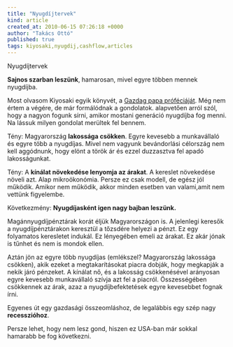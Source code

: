 ```yaml
---
title: "Nyugdíjtervek"
kind: article
created_at: 2010-06-15 07:26:18 +0000
author: "Takács Ottó"
published: true
tags: kiyosaki,nyugdij,cashflow,articles
---
```

Nyugdíjtervek

__Sajnos szarban leszünk__, hamarosan, mivel egyre többen mennek nyugdíjba.

<!--break-->

Most olvasom Kiyosaki egyik könyvét, a [Gazdag papa próféciáját](http://moly.hu/konyvek/r-t-kiyosaki-sharon-l-lechter-gazdag-papa-profeciaja). Még nem értem a végére, de már formálódnak a gondolatok. alapvetően arról szól, hogy a nagyon fogunk sírni, amikor mostani generáció nyugdíjba fog menni. Na lássuk milyen gondolat merültek fel bennem.

Tény: Magyarország __lakossága csökken__. Egyre kevesebb a munkavállaló és egyre több a nyugdíjas. Mivel nem vagyunk bevándorlási célország nem kell aggódnunk, hogy elönt a török ár és ezzel duzzasztva fel apadó lakosságunkat.

Tény: A __kínálat növekedése lenyomja az árakat__. A kereslet növekedése növeli azt. Alap mikroökonómia. Persze ez csak modell, de egész jól működik. Amikor nem működik, akkor minden esetben van valami,amit nem vettünk figyelembe.

Következmény: __Nyugdíjasként igen nagy bajban leszünk.__

Magánnyugdíjpénztárak korát éljük Magyarországon is. A jelenlegi keresők a nyugdíjpénztárakon keresztül a tőzsdére helyezi a pénzt. Ez egy folyamatos keresletet indukál. Ez lényegében emeli az árakat. Ez akár jónak is tűnhet és nem is mondok ellen.

Aztán jön az egyre több nyugdíjas (emlékszel? Magyarország lakossága csökken), akik ezeket a megtakarításokat piacra dobják, hogy megkapják a nekik járó pénzeket. A kínálat nő, és a lakosság csökkenésével arányosan egyre kevesebb munkavállaló szívja azt fel a piacról. Összességében csökkennek az árak, azaz a nyugdíjbefektetések egyre kevesebbet fognak írni.

Egyenes út egy gazdasági összeomláshoz, de legalábbis egy szép nagy __recesszióhoz__.

Persze lehet, hogy nem lesz gond, hiszen ez USA-ban már sokkal hamarabb be fog következni. 


<div class='old-comments'></div>